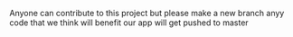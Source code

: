 Anyone can contribute to this project but please make a new branch anyy code that we think will benefit our app will get pushed to master
